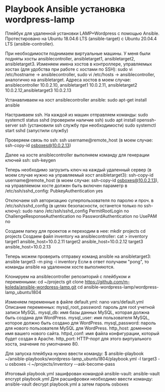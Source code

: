 # Playbook Ansible установка wordpress-lamp
Плейбук для удаленной установки LAMP+Wordpress с помощью Ansible.
Протестировано на Ubuntu 18.04.6 LTS (ansible-target) с Ubuntu 20.04.4 LTS (ansible-controller).

При необходимости поднимаем виртуальные машины. У меня были подняты хосты ansiblecontroller, ansibletarget1, ansibletarget2, ansibletarget3.
Изменяем имена хостов в контроллере, управляемых хостах (для удобства при работе с хостами по SSH): 
sudo vi /etc/hostname -> ansiblecontroller, sudo vi /etc/hosts -> ansiblecontroller, аналогично на ansibletarget.
Адреса хостов в моем случае: ansiblecontroller 10.0.2.10, ansibletarget1 10.0.2.11, ansibletarget2 10.0.2.12,ansibletarget3 10.0.2.13

Устанавливаем на хост ansiblecontroller ansible:
sudo apt-get install ansible

Настраиваем ssh. На каждой из машин отправляем команды:
sudo systemctl status sshd (проверили наличие ssh)
sudo apt install openssh-server ssh (установили ssh службу при необходимости)
sudo systemctl start sshd (запустили службу)

Проверяем связь по ssh: ssh username@remote_host (в моем случае: 
ssh-copy-id osboxes@10.0.2.13)

Далее на хосте ansiblecontroller выполняем команду для генерации ключей ssh: 
ssh-keygen

Теперь необходимо загрузить ключ на каждый удаленный сервер (в моем случае нужно на управляемый хост ansibletarget3): 
ssh-copy-id username@remote_host (в моем случае: ssh-copy-id osboxes@10.0.2.13), на управляемом хосте должен быть включен параметр в /etc/ssh/sshd_config: PubkeyAuthentication yes

Отключаем ssh авторизацию суперпользователя по паролю и проч. в /etc/ssh/sshd_config (в целях безопасности, останется только по ssh-ключу):
sudo nano /etc/ssh/sshd_config 
PermitRootLogin no
ChallengeResponseAuthentication no
PasswordAuthentication no
UsePAM no

Создаем папку для проектов и переходим в нее:
mkdir projects
cd projects
Создаем файл inventory на ansiblecontroller:
cat > inventory
target1 ansible_host=10.0.2.11
target2 ansible_host=10.0.2.12
target3 ansible_host=10.0.2.13

Теперь можем проверить отправку команд ansible на ansibletarget3:
ansible target3 -m ping -i inventory
Если в ответ получаем "pong", то команды ansible на удаленном хосте выполняются.

Клонируем на ansiblecontroller репозиторий с плейбуком и переменными:
cd ~/projects
git clone https://github.com/m-koleda/ansible-wordpress-lamp.git
cd ansible-wordpress-lamp/wordpress-lamp_ubuntu1804

Изменяем переменные в файле default.yml:
nano vars/default.yml
Описание переменных:
mysql_root_password: пароль для root учетной записи MySQL.
mysql_db: имя базы данных MySQL, которая должна быть создана для WordPress.
mysql_user: имя пользователя MySQL, которое должно быть создано для WordPress.
mysql_password: пароль для нового пользователя MySQL для WordPress.
http_host: доменное имя вашего нового сайта.
httpd_conf: имя файла конфигурации, который будет создан в Apache.
http_port: HTTP-порт для этого виртуального хоста, значение по умолчанию 80.

Для запуска плейбука нужно ввести команду:
$ ansible-playbook ~/ansible-playbooks/wordpress-lamp_ubuntu1804/playbook.yml -l target3 -u osboxes -i ~/projects/inventory --ask-become-pass

Итоговый playbook.yml зашифрован командой ansible-vault:
ansible-vault encrypt playbook.yml
Для расшифровки необходимо ввести команду: 
ansible-vault decrypt playbook.yml
а затем пароль osboxes
